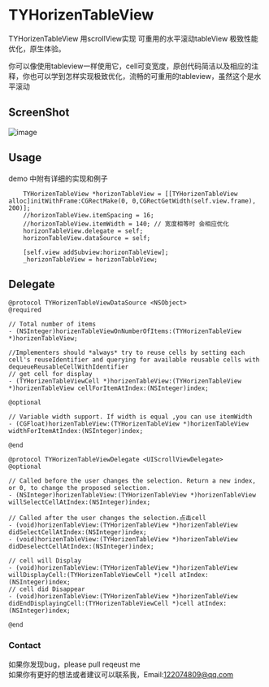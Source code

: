 # TYHorizenTableView
TYHorizenTableView   用scrollView实现 可重用的水平滚动tableView 极致性能优化，原生体验。<br>

你可以像使用tableview一样使用它，cell可变宽度，原创代码简洁以及相应的注释，你也可以学到怎样实现极致优化，流畅的可重用的tableview，虽然这个是水平滚动

## ScreenShot

![image](https://raw.githubusercontent.com/12207480/TYHorizenTableView/master/screenshot/horizenTableView.gif)


## Usage

demo 中附有详细的实现和例子

```objc
    TYHorizenTableView *horizonTableView = [[TYHorizenTableView alloc]initWithFrame:CGRectMake(0, 0,CGRectGetWidth(self.view.frame), 200)];
    //horizonTableView.itemSpacing = 16;
    //horizonTableView.itemWidth = 140; // 宽度相等时 会相应优化
    horizonTableView.delegate = self;
    horizonTableView.dataSource = self;
    
    [self.view addSubview:horizonTableView];
    _horizonTableView = horizonTableView;
```

## Delegate

```objc
@protocol TYHorizenTableViewDataSource <NSObject>
@required

// Total number of items
- (NSInteger)horizenTableViewOnNumberOfItems:(TYHorizenTableView *)horizenTableView;

//Implementers should *always* try to reuse cells by setting each cell's reuseIdentifier and querying for available reusable cells with dequeueReusableCellWithIdentifier
// get cell for display
- (TYHorizenTableViewCell *)horizenTableView:(TYHorizenTableView *)horizenTableView cellForItemAtIndex:(NSInteger)index;

@optional

// Variable width support. If width is equal ,you can use itemWidth
- (CGFloat)horizenTableView:(TYHorizenTableView *)horizenTableView widthForItemAtIndex:(NSInteger)index;

@end

@protocol TYHorizenTableViewDelegate <UIScrollViewDelegate>
@optional

// Called before the user changes the selection. Return a new index, or 0, to change the proposed selection.
- (NSInteger)horizenTableView:(TYHorizenTableView *)horizenTableView willSelectCellAtIndex:(NSInteger)index;

// Called after the user changes the selection.点击cell
- (void)horizenTableView:(TYHorizenTableView *)horizenTableView didSelectCellAtIndex:(NSInteger)index;
- (void)horizenTableView:(TYHorizenTableView *)horizenTableView didDeselectCellAtIndex:(NSInteger)index;

// cell will Display
- (void)horizenTableView:(TYHorizenTableView *)horizenTableView willDisplayCell:(TYHorizenTableViewCell *)cell atIndex:(NSInteger)index;
// cell did Disappear
- (void)horizenTableView:(TYHorizenTableView *)horizenTableView didEndDisplayingCell:(TYHorizenTableViewCell *)cell atIndex:(NSInteger)index;

@end
```

### Contact
如果你发现bug，please pull reqeust me <br>
如果你有更好的想法或者建议可以联系我，Email:122074809@qq.com
